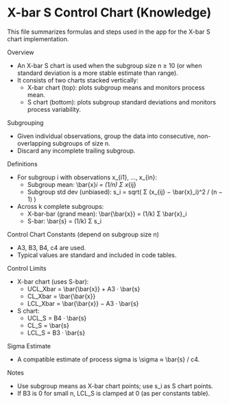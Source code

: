 # X-bar S Control Chart (Knowledge)

This file summarizes formulas and steps used in the app for the X-bar S chart implementation.

Overview
- An X-bar S chart is used when the subgroup size n ≥ 10 (or when standard deviation is a more stable estimate than range).
- It consists of two charts stacked vertically:
  - X-bar chart (top): plots subgroup means and monitors process mean.
  - S chart (bottom): plots subgroup standard deviations and monitors process variability.

Subgrouping
- Given individual observations, group the data into consecutive, non-overlapping subgroups of size n.
- Discard any incomplete trailing subgroup.

Definitions
- For subgroup i with observations x_{i1}, …, x_{in}:
  - Subgroup mean: \bar{x}_i = (1/n) Σ x_{ij}
  - Subgroup std dev (unbiased): s_i = sqrt( Σ (x_{ij} − \bar{x}_i)^2 / (n − 1) )
- Across k complete subgroups:
  - X-bar-bar (grand mean): \bar{\bar{x}} = (1/k) Σ \bar{x}_i
  - S-bar: \bar{s} = (1/k) Σ s_i

Control Chart Constants (depend on subgroup size n)
- A3, B3, B4, c4 are used.
- Typical values are standard and included in code tables.

Control Limits
- X-bar chart (uses S-bar):
  - UCL_Xbar = \bar{\bar{x}} + A3 · \bar{s}
  - CL_Xbar  = \bar{\bar{x}}
  - LCL_Xbar = \bar{\bar{x}} − A3 · \bar{s}
- S chart:
  - UCL_S = B4 · \bar{s}
  - CL_S  = \bar{s}
  - LCL_S = B3 · \bar{s}

Sigma Estimate
- A compatible estimate of process sigma is \sigma ≈ \bar{s} / c4.

Notes
- Use subgroup means as X-bar chart points; use s_i as S chart points.
- If B3 is 0 for small n, LCL_S is clamped at 0 (as per constants table).

